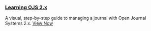 
### [Learning OJS 2.x](/learning-ojs-2/en/)

A visual, step-by-step guide to managing a journal with Open Journal Systems 2.x. [View Now](/learning-ojs-2/en/)
